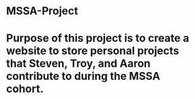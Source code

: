 # MSSA-Project
# Purpose of this project is to create a website to store personal projects that Steven, Troy, and Aaron contribute to during the MSSA cohort. 
